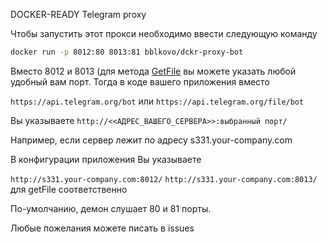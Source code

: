 DOCKER-READY Telegram proxy

Чтобы запустить этот прокси необходимо ввести следующую команду

```bash
docker run -p 8012:80 8013:81 bblkovo/dckr-proxy-bot
```

Вместо 8012 и 8013 (для метода [GetFile](https://core.telegram.org/bots/api#getfile) вы можете указать любой удобный вам порт.
Тогда в коде вашего приложения вместо

`https://api.telegram.org/bot`
или 
`https://api.telegram.org/file/bot`

Вы указываете
`http://<<АДРЕС_ВАШЕГО_СЕРВЕРА>>:выбранный порт/`

Например, если сервер лежит по адресу s331.your-company.com

В конфигурации приложения Вы указываете

`http://s331.your-company.com:8012/`
`http://s331.your-company.com:8013/` для getFile соответственно

По-умолчанию, демон слушает 80 и 81 порты.

Любые пожелания можете писать в issues
